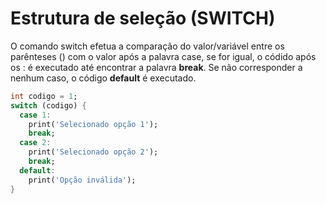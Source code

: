 # Estrutura de seleção (SWITCH)

O comando switch efetua a comparação do valor/variável entre os parênteses ()
com o valor após a palavra case, se for igual, o códido após os : é executado até encontrar a palavra **break**. 
Se não corresponder a nenhum caso, o código **default** é executado.

```dart
int codigo = 1;
switch (codigo) {
  case 1:
    print('Selecionado opção 1');
    break;
  case 2:
    print('Selecionado opção 2');
    break;
  default:
    print('Opção inválida');
}
```
